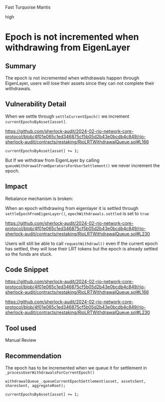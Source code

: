 Fast Turquoise Mantis

high

# Epoch is not incremented when withdrawing from EigenLayer

## Summary

The epoch is not incremented when withdrawals happen through EigenLayer, users will lose their assets since they can not complete their withdrawals. 

## Vulnerability Detail

When we settle through `settleCurrentEpoch()` we increment `currentEpochsByAsset[asset]`.

https://github.com/sherlock-audit/2024-02-rio-network-core-protocol/blob/4f01e065c1ed346875cf5b05d2b43e0bcdb4c849/rio-sherlock-audit/contracts/restaking/RioLRTWithdrawalQueue.sol#L166

```solidity
currentEpochsByAsset[asset] += 1;
```

But If we  withdraw from EigenLayer by calling `queueWithdrawalFromOperatorsForUserSettlement()` we never increment the epoch.

## Impact

Rebalance mechanism is broken:

When an epoch withdrawing from eigenlayer it is settled through `settleEpochFromEigenLayer()`, `epochWithdrawals.settled` is set to `true`

https://github.com/sherlock-audit/2024-02-rio-network-core-protocol/blob/4f01e065c1ed346875cf5b05d2b43e0bcdb4c849/rio-sherlock-audit/contracts/restaking/RioLRTWithdrawalQueue.sol#L230

Users will still be able to call `requestWithdrawl()` even if the current epoch has settled, they will lose their LRT tokens but the epoch is already settled so the funds are stuck.
## Code Snippet
https://github.com/sherlock-audit/2024-02-rio-network-core-protocol/blob/4f01e065c1ed346875cf5b05d2b43e0bcdb4c849/rio-sherlock-audit/contracts/restaking/RioLRTWithdrawalQueue.sol#L166

https://github.com/sherlock-audit/2024-02-rio-network-core-protocol/blob/4f01e065c1ed346875cf5b05d2b43e0bcdb4c849/rio-sherlock-audit/contracts/restaking/RioLRTWithdrawalQueue.sol#L230
## Tool used

Manual Review

## Recommendation

The epoch has to be incremented when we queue it for settlement in `_processUserWithdrawalsForCurrentEpoch()`

```solidity
withdrawalQueue_.queueCurrentEpochSettlement(asset, assetsSent, sharesSent, aggregateRoot);

currentEpochsByAsset[asset] += 1;
```
